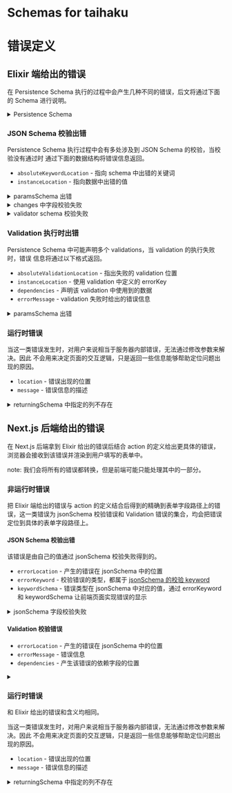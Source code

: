 # Schemas for taihaku

# 错误定义

## Elixir 端给出的错误

在 Persistence Schema 执行的过程中会产生几种不同的错误，后文将通过下面的 Schema
进行说明。

<details>
<summary>Persistence Schema</summary>

```typescript
action = {
  schema: moviesSchema,
  paramsSchema: {
    type: 'object',
    properties: {
      title: { type: 'string' },
      release_date: { type: 'string' },
    },
    required: ['title'],
  },
  changeset: {
    changes: [
      {
        name: 'title',
        value: { $data: '/title' },
        schema: { type: 'string', minLength: 10 },
      },
      {
        name: 'release_date',
        value: { $data: '/release_date' },
      },
      { name: 'created_at', value: { $sql: 'now()' } },
      { name: 'updated_at', value: { $sql: 'now()' } },
    ],
    validator: {
      schema: {
        type: 'object',
        properties: {
          title: { type: 'string', maxLength: 255 },
          release_date: { type: 'string', format: 'date' },
        },
        required: ['title', 'release_date'],
      },
      validations: [
        {
          operator: 'CUSTOM',
          operands: [{ $data: '/release_date' }],
          expression: 'Date.parse(operands[0]) <= Date.now()',
          errorKey: '/release_date',
          errorMessage: 'Release date should be less than or equal to today',
        },
      ],
    },
  },
  returningSchema: {
    id: { $schema: '/id' },
    title: { $schema: '/title' },
    release_date: { $schema: '/release_date' },
    inserted_at: { $schema: '/inserted_at' },
    updated_at: { $schema: '/updated_at' },
  },
}
```

</details>

### JSON Schema 校验出错

Persistence Schema 执行过程中会有多处涉及到 JSON Schema 的校验，当校验没有通过时
通过下面的数据结构将错误信息返回。

- `absoluteKeywordLocation` - 指向 schema 中出错的关键词
- `instanceLocation` - 指向数据中出错的值

<details>
<summary>paramsSchema 出错</summary>

```typescript
params = {
  release_date: '2024-05-14',
}
```

```json
{
  "errors": [
    {
      "absoluteKeywordLocation": "#/paramsSchema/required/0",
      "instanceLocation": "/"
    }
  ]
}
```

</details>

<details>
<summary>changes 中字段校验失败</summary>

```typescript
params = {
  title: 'Title',
  release_date: '2024-05-14',
}
```

```json
{
  "errors": [
    {
      "absoluteKeywordLocation": "#/changeset/changes/0/maxLength",
      "instanceLocation": "/title"
    }
  ]
}
```

</details>

<details>
<summary>validator schema 校验失败</summary>

```typescript
params = {
  title: 'This is a valid title',
  release_date: '2024-05-41',
}
```

```json
{
  "errors": [
    {
      "absoluteKeywordLocation": "#/changeset/validator/schema/properties/release_date/format",
      "instanceLocation": "/release_date"
    }
  ]
}
```

</details>

### Validation 执行时出错

Persistence Schema 中可能声明多个 validations，当 validation 的执行失败时，错误
信息将通过以下格式返回。

- `absoluteValidationLocation` - 指出失败的 validation 位置
- `instanceLocation` - 使用 validation 中定义的 errorKey
- `dependencies` - 声明该 validation 中使用到的数据
- `errorMessage` - validation 失败时给出的错误信息

<details>
<summary>paramsSchema 出错</summary>

```typescript
params = {
  title: 'This is a valid title',
  release_date: '4202-05-14',
}
```

```json
{
  "errors": [
    {
      "absoluteValidationLocation": "#/changeset/validator/validations/0",
      "instanceLocation": "/release_date",
      "dependencies": ["/release_date"],
      "errorMessage": "excessive time"
    }
  ]
}
```

</details>

### 运行时错误

当这一类错误发生时，对用户来说相当于服务器内部错误，无法通过修改参数来解决。因此
不会用来决定页面的交互逻辑，只是返回一些信息能够帮助定位问题出现的原因。

- `location` - 错误出现的位置
- `message` - 错误信息的描述

<details>
<summary>returningSchema 中指定的列不存在</summary>

```typescript
params = {
  title: 'This is a valid title',
  release_date: '2024-05-14',
}
```

```json
{
  "errors": [
    {
      "location": "#/returningSchema/inserted_at",
      "message": "column \"inserted_at\" does not exist"
    }
  ]
}
```

</details>

## Next.js 后端给出的错误

在 Next.js 后端拿到 Elixir 给出的错误后结合 action
的定义给出更具体的错误，浏览器会接收到该错误并渲染到用户填写的表单中。

note: 我们会将所有的错误都转换，但是前端可能只能处理其中的一部分。

### 非运行时错误

把 Elixir 端给出的错误与 action
的定义结合后得到的精确到表单字段路径上的错误，这一类错误为 jsonSchema 校验错误和
Validation 错误的集合，均会把错误定位到具体的表单字段路径上。

#### JSON Schema 校验出错

该错误是由自己的值通过 jsonSchema 校验失败得到的。

- `errorLocation` - 产生的错误在 jsonSchema 中的位置
- `errorKeyword` - 校验错误的类型，都属于 [jsonSchema 的校验 keyword](https://datatracker.ietf.org/doc/html/draft-handrews-json-schema-validation-01#section-6)
- `keywordSchema` - 错误类型在 jsonSchema 中对应的值，通过 errorKeyword 和
  keywordSchema 让前端页面实现错误的显示

<details>
<summary>jsonSchema 字段校验失败</summary>

```typescript
params = {
  release_date: '2024-05-74',
}
```

```json
{
  "errors": [
    {
      "errorLocation": "/title",
      "errorKeyword": "required",
      "keywordSchema": null,
      "dependencies": ["/title"]
    },
    {
      "errorLocation": "/release_data",
      "errorKeyword": "format",
      "keywordSchema": "date",
      "dependencies": ["/release_data"]
    }
  ]
}
```

</details>

#### Validation 校验错误

- `errorLocation` - 产生的错误在 jsonSchema 中的位置
- `errorMessage` - 错误信息
- `dependencies` - 产生该错误的依赖字段的位置

<details>
<summary></summary>

```typescript
params = {
  title: 'a title',
  release_date: '4024-05-14',
}
```

```json
{
  "errors": [
    {
      "errorLocation": "/release_date",
      "errorMessage": "excessive time",
      "dependencies": ["/release_date"]
    }
  ]
}
```

</details>

### 运行时错误

和 Elixir 给出的错误和含义均相同。

当这一类错误发生时，对用户来说相当于服务器内部错误，无法通过修改参数来解决。因此
不会用来决定页面的交互逻辑，只是返回一些信息能够帮助定位问题出现的原因。

- `location` - 错误出现的位置
- `message` - 错误信息的描述

<details>
<summary>returningSchema 中指定的列不存在</summary>

```typescript
params = {
  title: 'This is a valid title',
  release_date: '2024-05-14',
}
```

```json
{
  "errors": [
    {
      "location": "#/returningSchema/inserted_at",
      "message": "column \"inserted_at\" does not exist"
    }
  ]
}
```

</details>
